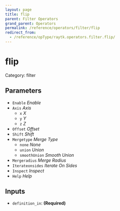 ```yaml
---
layout: page
title: flip
parent: Filter Operators
grand_parent: Operators
permalink: /reference/operators/filter/flip
redirect_from:
  - /reference/opType/raytk.operators.filter.flip/
---
```


# flip

Category: filter



## Parameters

* `Enable` *Enable*
* `Axis` *Axis*
  * `x` *X*
  * `y` *Y*
  * `z` *Z*
* `Offset` *Offset*
* `Shift` *Shift*
* `Mergetype` *Merge Type*
  * `none` *None*
  * `union` *Union*
  * `smoothUnion` *Smooth Union*
* `Mergeradius` *Merge Radius*
* `Iterateonsides` *Iterate On Sides*
* `Inspect` *Inspect*
* `Help` *Help*

## Inputs

* `definition_in`:  **(Required)**